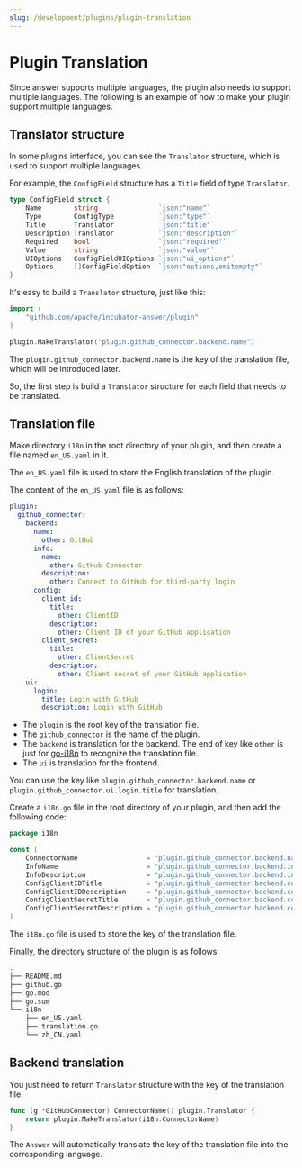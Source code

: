 ```yaml
---
slug: /development/plugins/plugin-translation
---
```


# Plugin Translation

Since answer supports multiple languages, the plugin also needs to support multiple languages.
The following is an example of how to make your plugin support multiple languages.

## Translator structure

In some plugins interface, you can see the `Translator` structure, which is used to support multiple languages.

For example, the `ConfigField` structure has a `Title` field of type `Translator`.

```go
type ConfigField struct {
    Name        string               `json:"name"`
    Type        ConfigType           `json:"type"`
    Title       Translator           `json:"title"`
    Description Translator           `json:"description"`
    Required    bool                 `json:"required"`
    Value       string               `json:"value"`
    UIOptions   ConfigFieldUIOptions `json:"ui_options"`
    Options     []ConfigFieldOption  `json:"options,omitempty"`
}
```

It's easy to build a `Translator` structure, just like this:

```go
import (
    "github.com/apache/incubator-answer/plugin"
)

plugin.MakeTranslator("plugin.github_connector.backend.name")
```

The `plugin.github_connector.backend.name` is the key of the translation file, which will be introduced later.

So, the first step is build a `Translator` structure for each field that needs to be translated.

## Translation file

Make directory `i18n` in the root directory of your plugin, and then create a file named `en_US.yaml` in it.

The `en_US.yaml` file is used to store the English translation of the plugin.

The content of the `en_US.yaml` file is as follows:

```yaml
plugin:
  github_connector:
    backend:
      name:
        other: GitHub
      info:
        name:
          other: GitHub Connector
        description:
          other: Connect to GitHub for third-party login
      config:
        client_id:
          title:
            other: ClientID
          description:
            other: Client ID of your GitHub application
        client_secret:
          title:
            other: ClientSecret
          description:
            other: Client secret of your GitHub application
    ui:
      login:
        title: Login with GitHub
        description: Login with GitHub
```

- The `plugin` is the root key of the translation file.
- The `github_connector` is the name of the plugin.
- The `backend` is translation for the backend. The end of key like `other` is just for [go-i18n](https://github.com/nicksnyder/go-i18n) to recognize the translation file. 
- The `ui` is translation for the frontend.

You can use the key like `plugin.github_connector.backend.name` or `plugin.github_connector.ui.login.title` for translation.

Create a `i18n.go` file in the root directory of your plugin, and then add the following code:

```go
package i18n

const (
    ConnectorName                 = "plugin.github_connector.backend.name"
    InfoName                      = "plugin.github_connector.backend.info.name"
    InfoDescription               = "plugin.github_connector.backend.info.description"
    ConfigClientIDTitle           = "plugin.github_connector.backend.config.client_id.title"
    ConfigClientIDDescription     = "plugin.github_connector.backend.config.client_id.description"
    ConfigClientSecretTitle       = "plugin.github_connector.backend.config.client_secret.title"
    ConfigClientSecretDescription = "plugin.github_connector.backend.config.client_secret.description"
)
```

The `i18n.go` file is used to store the key of the translation file.

Finally, the directory structure of the plugin is as follows:

```bash
.
├── README.md
├── github.go
├── go.mod
├── go.sum
└── i18n
    ├── en_US.yaml
    ├── translation.go
    └── zh_CN.yaml
```

## Backend translation

You just need to return `Translator` structure with the key of the translation file.

```go
func (g *GitHubConnector) ConnectorName() plugin.Translator {
    return plugin.MakeTranslator(i18n.ConnectorName)
}
```

The `Answer` will automatically translate the key of the translation file into the corresponding language.
